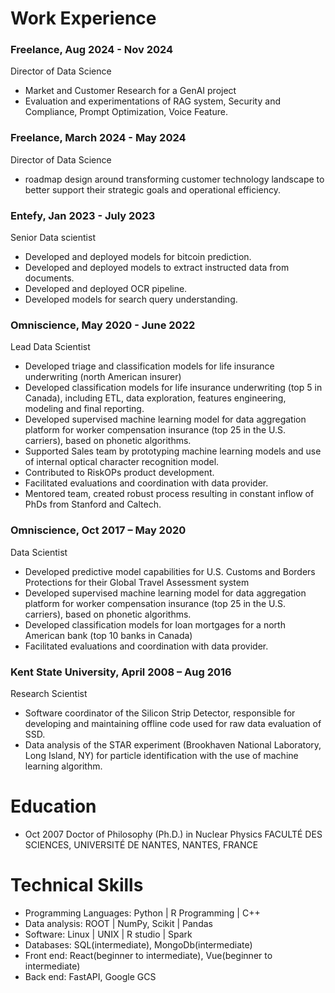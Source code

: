 # Work Experience

### Freelance, Aug 2024 - Nov 2024
Director of Data Science
- Market and Customer Research for a GenAI project
- Evaluation and experimentations of RAG system, Security and Compliance, Prompt Optimization, Voice Feature.

### Freelance, March 2024 - May 2024
Director of Data Science

- roadmap design around transforming customer technology landscape to better support their strategic goals and operational efficiency.

### Entefy, Jan 2023 - July 2023
Senior Data scientist                            

- Developed and deployed models for bitcoin prediction.
- Developed and deployed models to extract instructed data from documents.
- Developed and deployed OCR pipeline.
- Developed models for search query understanding.
                             
### Omniscience, May 2020 - June 2022
Lead Data Scientist                        
- Developed triage and classification models for life insurance underwriting (north American insurer)
- Developed classification models for life insurance underwriting (top 5 in Canada), including ETL, data exploration, features engineering, modeling and final reporting.
- Developed supervised machine learning model for data aggregation platform for worker compensation insurance (top 25 in the U.S. carriers), based on phonetic algorithms.
- Supported Sales team by prototyping machine learning models and use of internal optical character recognition model.
- Contributed to RiskOPs product development.
- Facilitated evaluations and coordination with data provider.
- Mentored team, created robust process resulting in constant inflow of PhDs from Stanford and Caltech.

### Omniscience, Oct 2017 – May 2020
Data Scientist                             
- Developed predictive model capabilities for U.S. Customs and Borders Protections for their Global Travel Assessment system
- Developed supervised machine learning model for data aggregation platform for worker compensation insurance (top 25 in the U.S. carriers), based on phonetic algorithms.
- Developed classification models for loan mortgages for a north American bank (top 10 banks in Canada)
- Facilitated evaluations and coordination with data provider.
                             
### Kent State University, April 2008 – Aug 2016
Research Scientist                            
- Software coordinator of the Silicon Strip Detector, responsible for developing and maintaining offline code used for raw data evaluation of SSD.
- Data analysis of the STAR experiment (Brookhaven National Laboratory, Long Island, NY) for particle identification with the use of machine learning algorithm.
                             
# Education
- Oct 2007 Doctor of Philosophy (Ph.D.) in Nuclear Physics 
FACULTÉ DES SCIENCES, UNIVERSITÉ DE NANTES, NANTES, FRANCE
                             
# Technical Skills
- Programming Languages: Python | R Programming | C++
- Data analysis: ROOT | NumPy, Scikit | Pandas
- Software: Linux | UNIX | R studio | Spark
- Databases: SQL(intermediate), MongoDb(intermediate)
- Front end: React(beginner to intermediate), Vue(beginner to intermediate)
- Back end: FastAPI, Google GCS